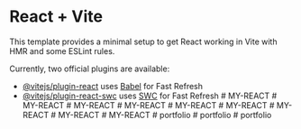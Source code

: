 # React + Vite

This template provides a minimal setup to get React working in Vite with HMR and some ESLint rules.

Currently, two official plugins are available:

- [@vitejs/plugin-react](https://github.com/vitejs/vite-plugin-react/blob/main/packages/plugin-react/README.md) uses [Babel](https://babeljs.io/) for Fast Refresh
- [@vitejs/plugin-react-swc](https://github.com/vitejs/vite-plugin-react-swc) uses [SWC](https://swc.rs/) for Fast Refresh
#   M Y - R E A C T  
 #   M Y - R E A C T  
 #   M Y - R E A C T  
 #   M Y - R E A C T  
 #   M Y - R E A C T  
 #   M Y - R E A C T  
 #   M Y - R E A C T  
 #   M Y - R E A C T  
 #   M Y - R E A C T  
 #   p o r t f o l i o  
 #   p o r t f o l i o  
 #   p o r t f o l i o  
 